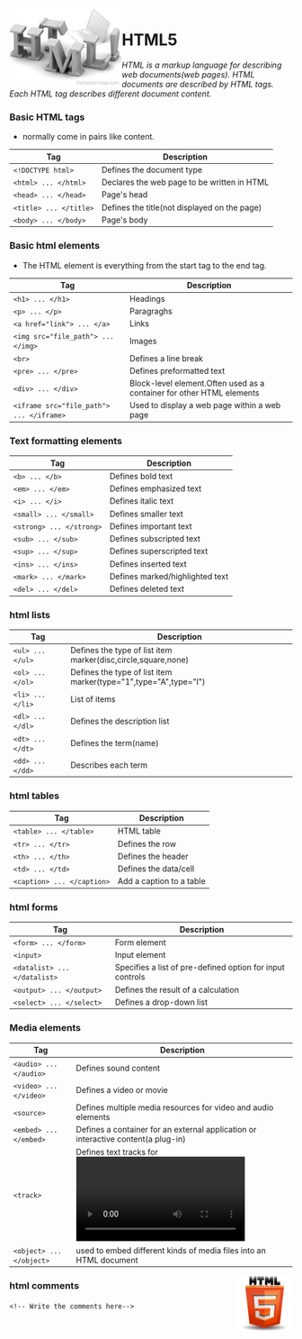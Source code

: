 <img src="html.jpg" width="200" align="left">

HTML5
========
_HTML is a markup language for describing web documents(web pages)._
_HTML documents are described by HTML tags._
_Each HTML tag describes different document content._
### Basic HTML tags
* normally come in pairs like <tagname>content</tagname>.

|Tag|Description|
|---|-----------|
| `<!DOCTYPE html>` | Defines the document type |
| `<html> ... </html>` | Declares the web page to be written in HTML |
| `<head> ... </head>` | Page's head |
| `<title> ... </title>` | Defines the title(not displayed on the page) |
| `<body> ... </body>` | Page's body |

 
### Basic html elements
* The HTML element is everything from the start tag to the end tag.

|Tag|Description|
|---|-----------|
| `<h1> ... </h1>` | Headings |
| `<p> ... </p>` | Paragraghs |
| `<a href="link"> ... </a>` | Links |
| `<img src="file_path"> ... </img>` | Images |
| `<br>` | Defines a line break |
| `<pre> ... </pre>` | Defines preformatted text |
| `<div> ... </div>` |  Block-level element.Often used as a container for other HTML elements |
| ` <iframe src="file_path"> ... </iframe> ` | Used to display a web page within a web page |

### Text formatting elements

|Tag|Description|
|---|-----------|
| `<b> ... </b>` | Defines bold text |
| `<em> ... </em>` | Defines emphasized text |
| `<i> ... </i>` | Defines italic text |
| `<small> ... </small>` | Defines smaller text |
| `<strong> ... </strong>` | Defines important text |
| `<sub> ... </sub>` | Defines subscripted text |
| `<sup> ... </sup>` | Defines superscripted text |
| `<ins> ... </ins>` | Defines inserted text |
| `<mark> ... </mark>` | Defines marked/highlighted text |
| `<del> ... </del>` | Defines deleted text|

### html lists

|Tag|Description|
|---|-----------|
| `<ul> ... </ul>` | Defines the type of list item marker(disc,circle,square,none) |
| `<ol> ... </ol>` | Defines the type of list item marker(type="1",type="A",type="I") |
| `<li> ... </li>` | List of items |
| `<dl> ... </dl>` | Defines the description list |
| `<dt> ... </dt>` | Defines the term(name) |
| `<dd> ... </dd>` | Describes each term |

### html tables

|Tag|Description|
|---|-----------|
| `<table> ... </table>` | HTML table |
| `<tr> ... </tr>` | Defines the row |
| `<th> ... </th>` | Defines the header |
| `<td> ... </td>` | Defines the data/cell |
| `<caption> ... </caption>` | Add a caption to a table |

### html forms

|Tag|Description|
|---|-----------|
| `<form> ... </form>` | Form element|
| `<input>` | Input element |
| `<datalist> ... </datalist>` | Specifies a list of pre-defined option for input controls |
| `<output> ... </output>` | Defines the result of a calculation |
| `<select> ... </select>` |  Defines a drop-down list |

### Media elements

|Tag|Description|
|---|-----------|
| `<audio> ... </audio>` | Defines sound content |
| `<video> ... </video>` | Defines a video or movie |
| `<source>` | Defines multiple media resources for video and audio elements |
| `<embed> ... </embed>` | Defines a container for an external application or interactive content(a plug-in) |
| `<track>` | Defines text tracks for <video> and <audio> |
| `<object> ... </object>` | used to embed different kinds of media files into an HTML document |

<img src="HTML5.png" width="100" align="right"> 

### html comments

`<!-- Write the comments here-->` 




